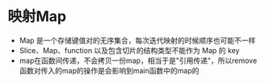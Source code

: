 # 映射Map

- Map 是一个存储键值对的无序集合，每次迭代映射的时候顺序也可能不一样
- Slice、Map、function 以及包含切片的结构类型不能作为 Map 的 key
- map在函数间传递，不会拷贝一份map，相当于是"引用传递"，所以remove函数对传入的map的操作是会影响到main函数中的map的
